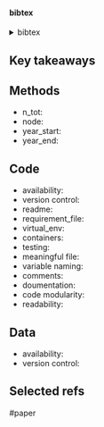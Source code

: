 

#### bibtex
<details><summary>bibtex</summary>

```shell

```
</details>

## Key takeaways



## Methods

- n_tot: 
- node: 
- year_start: 
- year_end:

## Code

- availability: 
- version control: 
- readme: 
- requirement_file: 
- virtual_env: 
- containers: 
- testing: 
- meaningful file:
- variable naming:
- comments:
- doumentation:
- code modularity:
- readability:

## Data

- availability: 
- version control:

## Selected refs



#paper 